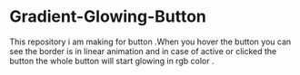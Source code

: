 # Gradient-Glowing-Button
This repository i am making for button .When you hover the button you can see the border is in linear animation and in case of active or clicked the button the whole button will start glowing  in rgb color .
